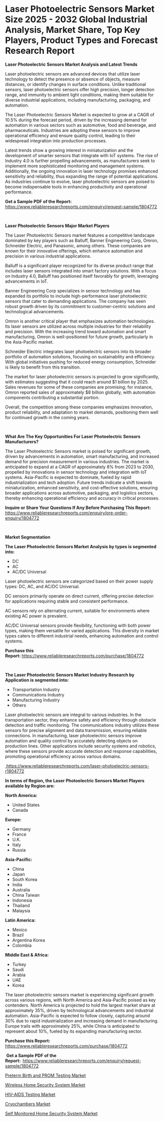 <p><h1>Laser Photoelectric Sensors Market Size 2025 - 2032 Global Industrial Analysis, Market Share, Top Key Players, Product Types and Forecast Research Report</h1></p><p><strong>Laser Photoelectric Sensors Market Analysis and Latest Trends</strong></p>
<p><p>Laser photoelectric sensors are advanced devices that utilize laser technology to detect the presence or absence of objects, measure distances, or identify changes in surface conditions. Unlike traditional sensors, laser photoelectric sensors offer high precision, longer detection range, and immunity to ambient light conditions, making them suitable for diverse industrial applications, including manufacturing, packaging, and automation.</p><p>The Laser Photoelectric Sensors Market is expected to grow at a CAGR of 10.5% during the forecast period, driven by the increasing demand for automation in various sectors such as automotive, food and beverage, and pharmaceuticals. Industries are adopting these sensors to improve operational efficiency and ensure quality control, leading to their widespread integration into production processes.</p><p>Latest trends show a growing interest in miniaturization and the development of smarter sensors that integrate with IoT systems. The rise of Industry 4.0 is further propelling advancements, as manufacturers seek to implement more sophisticated monitoring and management systems. Additionally, the ongoing innovation in laser technology promises enhanced sensitivity and reliability, thus expanding the range of potential applications. As industries continue to evolve, laser photoelectric sensors are poised to become indispensable tools in enhancing productivity and operational performance.</p></p>
<p><strong>Get a Sample PDF of the Report:&nbsp;</strong> <a href="https://www.reliableresearchreports.com/enquiry/request-sample/1804772?utm_campaign=12&utm_medium=2&utm_source=Github&utm_content=ia&utm_term=06042025&utm_id=laser-photoelectric-sensors">https://www.reliableresearchreports.com/enquiry/request-sample/1804772</a></p>
<p>&nbsp;</p>
<p><strong>Laser Photoelectric Sensors Major Market Players</strong></p>
<p><p>The Laser Photoelectric Sensors market features a competitive landscape dominated by key players such as Balluff, Banner Engineering Corp, Omron, Schneider Electric, and Panasonic, among others. These companies are known for their innovative offerings, which enhance automation and precision in various industrial applications.</p><p>Balluff is a significant player recognized for its diverse product range that includes laser sensors integrated into smart factory solutions. With a focus on Industry 4.0, Balluff has positioned itself favorably for growth, leveraging advancements in IoT.</p><p>Banner Engineering Corp specializes in sensor technology and has expanded its portfolio to include high-performance laser photoelectric sensors that cater to demanding applications. The company has seen robust growth driven by its commitment to customer-centric solutions and technological advancements.</p><p>Omron is another critical player that emphasizes automation technologies. Its laser sensors are utilized across multiple industries for their reliability and precision. With the increasing trend toward automation and smart manufacturing, Omron is well-positioned for future growth, particularly in the Asia-Pacific market.</p><p>Schneider Electric integrates laser photoelectric sensors into its broader portfolio of automation solutions, focusing on sustainability and efficiency. With global initiatives pushing for reduced energy consumption, Schneider is likely to benefit from this transition.</p><p>The market for laser photoelectric sensors is projected to grow significantly, with estimates suggesting that it could reach around $1 billion by 2025. Sales revenues for some of these companies are promising; for instance, Omron reported sales of approximately $8 billion globally, with automation components contributing a substantial portion.</p><p>Overall, the competition among these companies emphasizes innovation, product reliability, and adaptation to market demands, positioning them well for continued growth in the coming years.</p></p>
<p>&nbsp;</p>
<p><strong>What Are The Key Opportunities For Laser Photoelectric Sensors Manufacturers?</strong></p>
<p><p>The Laser Photoelectric Sensors market is poised for significant growth, driven by advancements in automation, smart manufacturing, and increased demand for precision measurement in various industries. The market is anticipated to expand at a CAGR of approximately 8% from 2023 to 2030, propelled by innovations in sensor technology and integration with IoT systems. Asia-Pacific is expected to dominate, fueled by rapid industrialization and tech adoption. Future trends indicate a shift towards miniaturization, enhanced sensitivity, and cost-effective solutions, ensuring broader applications across automotive, packaging, and logistics sectors, thereby enhancing operational efficiency and accuracy in critical processes.</p></p>
<p><strong>Inquire or Share Your Questions If Any Before Purchasing This Report:</strong> <a href="https://www.reliableresearchreports.com/enquiry/pre-order-enquiry/1804772?utm_campaign=12&utm_medium=2&utm_source=Github&utm_content=ia&utm_term=06042025&utm_id=laser-photoelectric-sensors">https://www.reliableresearchreports.com/enquiry/pre-order-enquiry/1804772</a></p>
<p>&nbsp;</p>
<p><strong>Market Segmentation</strong></p>
<p><strong>The Laser Photoelectric Sensors Market Analysis by types is segmented into:</strong></p>
<p><ul><li>DC</li><li>AC</li><li>AC/DC Universal</li></ul></p>
<p><p>Laser photoelectric sensors are categorized based on their power supply types: DC, AC, and AC/DC Universal. </p><p>DC sensors primarily operate on direct current, offering precise detection for applications requiring stable and consistent performance. </p><p>AC sensors rely on alternating current, suitable for environments where existing AC power is prevalent. </p><p>AC/DC Universal sensors provide flexibility, functioning with both power types, making them versatile for varied applications. This diversity in market types caters to different industrial needs, enhancing automation and control systems.</p></p>
<p><strong>Purchase this Report:&nbsp;</strong><a href="https://www.reliableresearchreports.com/purchase/1804772?utm_campaign=12&utm_medium=2&utm_source=Github&utm_content=ia&utm_term=06042025&utm_id=laser-photoelectric-sensors">https://www.reliableresearchreports.com/purchase/1804772</a></p>
<p>&nbsp;</p>
<p><strong>The Laser Photoelectric Sensors Market Industry Research by Application is segmented into:</strong></p>
<p><ul><li>Transportation Industry</li><li>Communications Industry</li><li>Manufacturing Industry</li><li>Others</li></ul></p>
<p><p>Laser photoelectric sensors are integral to various industries. In the transportation sector, they enhance safety and efficiency through obstacle detection and traffic monitoring. The communications industry utilizes these sensors for precise alignment and data transmission, ensuring reliable connections. In manufacturing, laser photoelectric sensors improve automation and quality control by accurately detecting objects on production lines. Other applications include security systems and robotics, where these sensors provide accurate detection and response capabilities, promoting operational efficiency across various domains.</p></p>
<p><a href="https://www.reliableresearchreports.com/laser-photoelectric-sensors-r1804772?utm_campaign=12&utm_medium=2&utm_source=Github&utm_content=ia&utm_term=06042025&utm_id=laser-photoelectric-sensors">&nbsp;https://www.reliableresearchreports.com/laser-photoelectric-sensors-r1804772</a></p>
<p><strong>In terms of Region, the Laser Photoelectric Sensors Market Players available by Region are:</strong></p>
<p>
    <p> <strong> North America: </strong>
        <ul>
            <li>United States</li>
            <li>Canada</li>
        </ul>
        </p> 
    <p> <strong> Europe: </strong>
        <ul>
            <li>Germany</li>
            <li>France</li>
            <li>U.K.</li>
            <li>Italy</li>
            <li>Russia</li>
        </ul>
        </p> 
    <p> <strong> Asia-Pacific: </strong>
        <ul>
            <li>China</li>
            <li>Japan</li>
            <li>South Korea</li>
            <li>India</li>
            <li>Australia</li>
            <li>China Taiwan</li>
            <li>Indonesia</li>
            <li>Thailand</li>
            <li>Malaysia</li>
        </ul>
        </p> 
    <p> <strong> Latin America: </strong>
        <ul>
            <li>Mexico</li>
            <li>Brazil</li>
            <li>Argentina Korea</li>
            <li>Colombia</li>
        </ul>
        </p> 
    <p> <strong> Middle East & Africa: </strong>
        <ul>
            <li>Turkey</li>
            <li>Saudi</li>
            <li>Arabia</li>
            <li>UAE</li>
            <li>Korea</li>
        </ul>
    </p>
    </p>
<p><p>The laser photoelectric sensors market is experiencing significant growth across various regions, with North America and Asia-Pacific poised as key contenders. North America is projected to hold the largest market share at approximately 35%, driven by technological advancements and industrial automation. Asia-Pacific is expected to follow closely, capturing around 30% due to rapid industrialization and increasing demand in manufacturing. Europe trails with approximately 25%, while China is anticipated to represent about 10%, fueled by its expanding manufacturing sector.</p></p>
<p><strong>Purchase this Report: </strong><a href="https://www.reliableresearchreports.com/purchase/1804772?utm_campaign=12&utm_medium=2&utm_source=Github&utm_content=ia&utm_term=06042025&utm_id=laser-photoelectric-sensors">https://www.reliableresearchreports.com/purchase/1804772</a></p>
<p>&nbsp;<strong>Get a Sample PDF of the Report:&nbsp;&nbsp;</strong><a href="https://www.reliableresearchreports.com/enquiry/request-sample/1804772?utm_campaign=12&utm_medium=2&utm_source=Github&utm_content=ia&utm_term=06042025&utm_id=laser-photoelectric-sensors">https://www.reliableresearchreports.com/enquiry/request-sample/1804772</a></p>
<p><strong></strong></p>
<p><p><a href="https://www.linkedin.com/pulse/market-leaders-laggards-global-preterm-birth-prom-testing-trends-848ff?utm_campaign=12&utm_medium=2&utm_source=Github&utm_content=ia&utm_term=06042025&utm_id=laser-photoelectric-sensors">Preterm Birth and PROM Testing Market</a></p><p><a href="https://github.com/mafeasavzal/Market-Research-Report-List-1/blob/main/wireless-home-security-system-market.md?utm_campaign=12&utm_medium=2&utm_source=Github&utm_content=ia&utm_term=06042025&utm_id=laser-photoelectric-sensors">Wireless Home Security System Market</a></p><p><a href="https://www.linkedin.com/pulse/global-hiv-aids-testing-market-study-2025-2032-144-cagr-in-depth-5okuf?utm_campaign=12&utm_medium=2&utm_source=Github&utm_content=ia&utm_term=06042025&utm_id=laser-photoelectric-sensors">HIV-AIDS Testing Market</a></p><p><a href="https://www.linkedin.com/pulse/future-cryochambers-market-structural-insights-cagr-projections-3inbe?utm_campaign=12&utm_medium=2&utm_source=Github&utm_content=ia&utm_term=06042025&utm_id=laser-photoelectric-sensors">Cryochambers Market</a></p><p><a href="https://github.com/seemagarbeha/Market-Research-Report-List-1/blob/main/self-monitored-home-security-system-market.md?utm_campaign=12&utm_medium=2&utm_source=Github&utm_content=ia&utm_term=06042025&utm_id=laser-photoelectric-sensors">Self Monitored Home Security System Market</a></p></p>